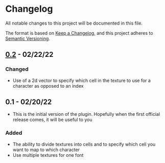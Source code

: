 # Changelog
All notable changes to this project will be documented in this file.

The format is based on [Keep a Changelog](https://keepachangelog.com/en/1.0.0/),
and this project adheres to [Semantic Versioning](https://semver.org/spec/v2.0.0.html).

## [0.2] - 02/22/22
### Changed

* Use of a 2d vector to specify which cell in the texture to use for a character as opposed to an index

## 0.1 - 02/20/22

* This is the initial version of the plugin. Hopefully when the first official release comes, it will be useful to you

### Added

* The ability to divide textures into cells and to specify which cell you want to map to which character
* Use multiple textures for one font

[Unreleased]: https://github.com/JohnDevlopment/bitmap-font-creator/compare/v0.2...HEAD
[0.2]: https://github.com/JohnDevlopment/bitmap-font-creator/compare/v0.1...v0.2

